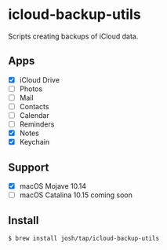 # icloud-backup-utils

Scripts creating backups of iCloud data.

## Apps

- [X] iCloud Drive
- [ ] Photos
- [ ] Mail
- [ ] Contacts
- [ ] Calendar
- [ ] Reminders
- [X] Notes
- [X] Keychain

## Support

- [x] macOS Mojave 10.14
- [ ] macOS Catalina 10.15 coming soon

## Install

```sh
$ brew install josh/tap/icloud-backup-utils
```
